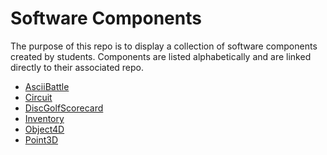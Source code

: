 # Software Components

The purpose of this repo is to display a collection of software
components created by students. Components are listed alphabetically
and are linked directly to their associated repo.

- [AsciiBattle](https://github.com/UncleKennyKevin/portfolio-project-main)
- [Circuit](https://github.com/CadenHansen/Circuit)
- [DiscGolfScorecard](https://github.com/lukezhang23/DiscGolfScorecard)
- [Inventory](https://github.com/311993/Inventory)
- [Object4D](https://github.com/shivamengineer/Object4D)
- [Point3D](https://github.com/jrg94/Point3D)
